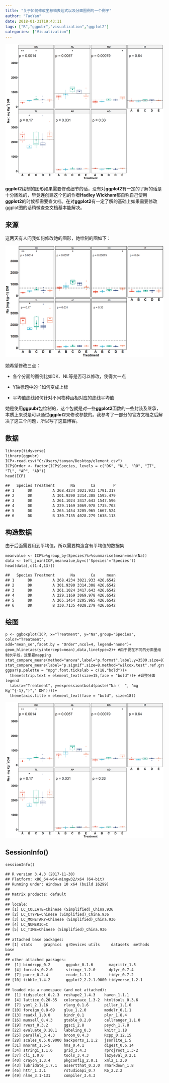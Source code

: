 ```yaml
---
title: "关于如何修改坐标轴表达式以及分面图例的一个例子"
author: "TaoYan"
date: 2018-01-31T19:43:11
tags: ["R","ggpubr","visualization","ggplot2"]
categories: ["Visualization"]
---
```


![mark](https://github.com/YTLogos/Pic_blog/blob/master/ElKca96m2c.png?raw=true)

**ggplot2**绘制的图形如果需要修改细节的话，没有对**ggplot2**有一定的了解的话是十分困难的，毕竟连创建这个包的作者**Hadley Wickham**都自称自己使用**ggplot2**的时候都需要查文档。在对**ggplot2**有一定了解的基础上如果需要修改ggplot图的话稍微查查文档基本能解决。

<!--more-->

## 来源

这两天有人问我如何修改她的图形，她绘制的图如下：

![mark](https://github.com/YTLogos/Pic_blog/blob/master/5fA4FDKGJB.png?raw=true)

她希望修改三点：

* 各个分面的图例比如DK、NL等是否可以修改，使得大一点

* Y轴标题中的-1如何变成上标

* 平均值虚线如何针对不同物种画相对应的虚线平均值

她是使用**ggpubr**包绘制的，这个包就是对一些**ggplot2**函数的一些封装及继承，本质上来说是可以通过**ggplot2**来修改参数的。我参考了一部分的官方文档之后解决了这三个问题，所以写了这篇博客。

## 数据

```
library(tidyverse)
library(ggpubr)
ICP<-read.csv("C:/Users/taoyan/Desktop/element.csv")
ICP$Order <- factor(ICP$Species, levels = c("DK", "NL", "RO", "IT", "TL", "AP", "AD"))
head(ICP)
```
```
##   Species Treatment       Na       Ca        P
## 1      DK         A 268.4234 3021.933 1791.317
## 2      DK         A 301.9390 3314.308 1595.479
## 3      DK         A 261.1024 3417.643 1547.596
## 4      DK         A 229.1169 3069.978 1735.703
## 5      DK         A 265.1454 3205.965 1667.524
## 6      DK         B 330.7135 4028.279 1638.113
```

## 构造数据

由于后面需要用到平均值，所以需要构造含有平均值的数据集

```
meanvalue <- ICP%>%group_by(Species)%>%summarise(mean=mean(Na))
data <- left_join(ICP,meanvalue,by=c('Species'='Species'))
head(data[,c(1:4,13)])
```

```
##   Species Treatment       Na       Ca     mean
## 1      DK         A 268.4234 3021.933 426.6542
## 2      DK         A 301.9390 3314.308 426.6542
## 3      DK         A 261.1024 3417.643 426.6542
## 4      DK         A 229.1169 3069.978 426.6542
## 5      DK         A 265.1454 3205.965 426.6542
## 6      DK         B 330.7135 4028.279 426.6542
```

## 绘图

```
p <- ggboxplot(ICP, x="Treatment", y="Na",group="Species", color="Treatment",
add="mean_se",facet.by = "Order",ncol=4, legend="none")+
geom_hline(aes(yintercept=mean),data,linetype=2)+ #由于要在不同的分面里绘制水平线，这里要mapping
stat_compare_means(method="anova",label="p.format",label.y=3500,size=8)+
stat_compare_means(label="p.signif",size=8,method="wilcox.test",ref.group=".all.",hide.ns=TRUE)
ggpar(p,palette = "npg",font.tickslab = c(18,"bold"))+
  theme(strip.text = element_text(size=15,face = "bold"))+ #调整分面legend
  labs(x="Treatment", y=expression(bold(paste("Na (  ", 'mg Kg'^{-1},")",' DM'))))+
  theme(axis.title = element_text(face = "bold", size=18))
```

![mark](https://github.com/YTLogos/Pic_blog/blob/master/ElKca96m2c.png?raw=true)

## SessionInfo()

```
sessionInfo()
```

```
## R version 3.4.3 (2017-11-30)
## Platform: x86_64-w64-mingw32/x64 (64-bit)
## Running under: Windows 10 x64 (build 16299)
## 
## Matrix products: default
## 
## locale:
## [1] LC_COLLATE=Chinese (Simplified)_China.936 
## [2] LC_CTYPE=Chinese (Simplified)_China.936   
## [3] LC_MONETARY=Chinese (Simplified)_China.936
## [4] LC_NUMERIC=C                              
## [5] LC_TIME=Chinese (Simplified)_China.936    
## 
## attached base packages:
## [1] stats     graphics  grDevices utils     datasets  methods   base     
## 
## other attached packages:
##  [1] bindrcpp_0.2       ggpubr_0.1.6       magrittr_1.5      
##  [4] forcats_0.2.0      stringr_1.2.0      dplyr_0.7.4       
##  [7] purrr_0.2.4        readr_1.1.1        tidyr_0.7.2       
## [10] tibble_1.4.2       ggplot2_2.2.1.9000 tidyverse_1.2.1   
## 
## loaded via a namespace (and not attached):
##  [1] tidyselect_0.2.3  reshape2_1.4.3    haven_1.1.1      
##  [4] lattice_0.20-35   colorspace_1.3-2  htmltools_0.3.6  
##  [7] yaml_2.1.16       rlang_0.1.6       pillar_1.1.0     
## [10] foreign_0.8-69    glue_1.2.0        modelr_0.1.1     
## [13] readxl_1.0.0      bindr_0.1         plyr_1.8.4       
## [16] munsell_0.4.3     gtable_0.2.0      cellranger_1.1.0 
## [19] rvest_0.3.2       ggsci_2.8         psych_1.7.8      
## [22] evaluate_0.10.1   labeling_0.3      knitr_1.18       
## [25] parallel_3.4.3    broom_0.4.3       Rcpp_0.12.15     
## [28] scales_0.5.0.9000 backports_1.1.2   jsonlite_1.5     
## [31] mnormt_1.5-5      hms_0.4.1         digest_0.6.14    
## [34] stringi_1.1.6     grid_3.4.3        rprojroot_1.3-2  
## [37] cli_1.0.0         tools_3.4.3       lazyeval_0.2.1   
## [40] crayon_1.3.4      pkgconfig_2.0.1   xml2_1.2.0       
## [43] lubridate_1.7.1   assertthat_0.2.0  rmarkdown_1.8    
## [46] httr_1.3.1        rstudioapi_0.7    R6_2.2.2         
## [49] nlme_3.1-131      compiler_3.4.3
```

